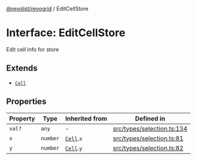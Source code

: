 [@revolist/revogrid](README.md) / EditCellStore

# Interface: EditCellStore

Edit cell info for store

## Extends

- [`Cell`](Interface.Cell.md)

## Properties

| Property | Type | Inherited from | Defined in |
| ------ | ------ | ------ | ------ |
| `val?` | `any` | - | [src/types/selection.ts:134](https://github.com/revolist/revogrid/blob/029346d93426056ab8f85e88430904164676d501/src/types/selection.ts#L134) |
| `x` | `number` | [`Cell`](Interface.Cell.md).`x` | [src/types/selection.ts:81](https://github.com/revolist/revogrid/blob/029346d93426056ab8f85e88430904164676d501/src/types/selection.ts#L81) |
| `y` | `number` | [`Cell`](Interface.Cell.md).`y` | [src/types/selection.ts:82](https://github.com/revolist/revogrid/blob/029346d93426056ab8f85e88430904164676d501/src/types/selection.ts#L82) |
